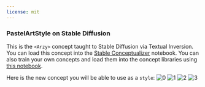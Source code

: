 ```yaml
---
license: mit
---
```

### PastelArtStyle on Stable Diffusion
This is the `<Arzy>` concept taught to Stable Diffusion via Textual Inversion. You can load this concept into the [Stable Conceptualizer](https://colab.research.google.com/github/huggingface/notebooks/blob/main/diffusers/stable_conceptualizer_inference.ipynb) notebook. You can also train your own concepts and load them into the concept libraries using [this notebook](https://colab.research.google.com/github/huggingface/notebooks/blob/main/diffusers/sd_textual_inversion_training.ipynb).

Here is the new concept you will be able to use as a `style`:
![<Arzy> 0](https://huggingface.co/sd-concepts-library/pastelartstyle/resolve/main/concept_images/2.jpeg)
![<Arzy> 1](https://huggingface.co/sd-concepts-library/pastelartstyle/resolve/main/concept_images/3.jpeg)
![<Arzy> 2](https://huggingface.co/sd-concepts-library/pastelartstyle/resolve/main/concept_images/1.jpeg)
![<Arzy> 3](https://huggingface.co/sd-concepts-library/pastelartstyle/resolve/main/concept_images/0.jpeg)

